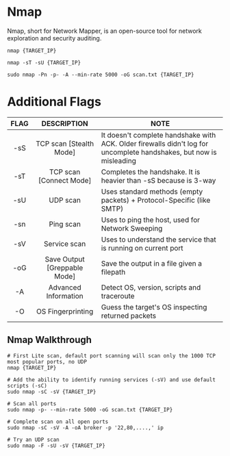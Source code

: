 # Nmap
Nmap, short for Network Mapper, is an open-source tool for network exploration and security auditing. 

```console
nmap {TARGET_IP}

nmap -sT -sU {TARGET_IP}

sudo nmap -Pn -p- -A --min-rate 5000 -oG scan.txt {TARGET_IP}

```

# Additional Flags

| FLAG | DESCRIPTION | NOTE |
| :------------: | :------------: | ------------ |
| -sS | TCP scan [Stealth Mode] | It doesn't complete handshake with ACK. Older firewalls didn't log for uncomplete handshakes, but now is misleading |
| -sT | TCP scan [Connect Mode] | Completes the handshake. It is heavier than -sS because is 3-way |
| -sU | UDP scan | Uses standard methods (empty packets) + Protocol-Specific (like SMTP) |
| -sn | Ping scan | Uses to ping the host, used for Network Sweeping |
| -sV | Service scan | Uses to understand the service that is running on current port |
| -oG | Save Output [Greppable Mode] | Save the output in a file given a filepath | 
| -A | Advanced Information | Detect OS, version, scripts and traceroute |
| -O | OS Fingerprinting | Guess the target's OS inspecting returned packets |


## Nmap Walkthrough

```console
# First Lite scan, default port scanning will scan only the 1000 TCP most popular ports, no UDP
nmap {TARGET_IP}

# Add the ability to identify running services (-sV) and use default scripts (-sC)
sudo nmap -sC -sV {TARGET_IP}

# Scan all ports
sudo nmap -p- --min-rate 5000 -oG scan.txt {TARGET_IP}

# Complete scan on all open ports
sudo nmap -sC -sV -A -oA broker -p '22,80,....,' ip

# Try an UDP scan
sudo nmap -F -sU -sV {TARGET_IP}
```